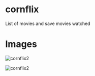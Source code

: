 # cornflix
List of movies and save movies watched

# Images

![cornflix2](https://github.com/samuel-ma/cornflix/assets/82509653/dbcabf5a-8675-4ffb-a898-3cad7ff886d6)

![cornflix2](https://github.com/samuel-ma/cornflix/assets/82509653/9557bd73-d61e-4546-92ff-c5250ff4913d)
